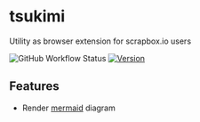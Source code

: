 # tsukimi

Utility as browser extension for scrapbox.io users

![GitHub Workflow Status](https://img.shields.io/github/actions/workflow/status/nandenjin/tsukimi/ci.yaml?style=flat-square)
[![Version](https://img.shields.io/chrome-web-store/v/cnabeodkjobnolgplpcalkkkjgjkjbad?style=flat-square)](https://chrome.google.com/webstore/detail/tsukimi/cnabeodkjobnolgplpcalkkkjgjkjbad)

## Features

- Render [mermaid](https://mermaid.js.org/) diagram
